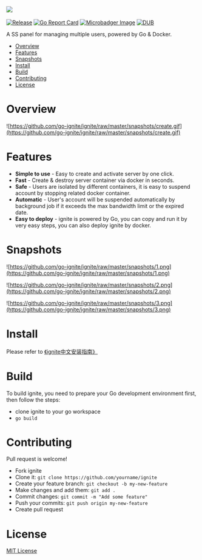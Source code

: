 ![](https://github.com/go-ignite/ignite/raw/master/snapshots/ignite.png)
---

[![Release](http://github-release-version.herokuapp.com/github/go-ignite/ignite/release.svg?style=flat)](https://github.com/go-ignite/ignite/releases/latest)
[![Go Report Card](https://goreportcard.com/badge/github.com/go-ignite/ignite)](https://goreportcard.com/report/github.com/go-ignite/ignite)
[![Microbadger Image](https://images.microbadger.com/badges/image/go-ignite/ignite.svg)](https://microbadger.com/images/go-ignite/ignite)
[![DUB](https://img.shields.io/dub/l/vibe-d.svg)](https://github.com/go-ignite/ignite/blob/master/LICENSE)

A SS panel for managing multiple users, powered by Go &amp; Docker.

* [Overview](#overview)
* [Features](#features)
* [Snapshots](#snapshots)
* [Install](#install)
* [Build](#build)
* [Contributing](#contributing)
* [License](#license)

# Overview

![https://github.com/go-ignite/ignite/raw/master/snapshots/create.gif](https://github.com/go-ignite/ignite/raw/master/snapshots/create.gif)

# Features

* __Simple to use__ - Easy to create and activate server by one click.
* __Fast__ - Create & destroy server container via docker in seconds.
* __Safe__ - Users are isolated by different containers, it is easy to suspend account by stopping related docker container.
* __Automatic__ - User's account will be suspended automatically by background job if it exceeds the max bandwidth limit or the expired date.
* __Easy to deploy__ - ignite is powered by Go, you can copy and run it by very easy steps, you can also deploy ignite by docker.

# Snapshots

![https://github.com/go-ignite/ignite/raw/master/snapshots/1.png](https://github.com/go-ignite/ignite/raw/master/snapshots/1.png)

![https://github.com/go-ignite/ignite/raw/master/snapshots/2.png](https://github.com/go-ignite/ignite/raw/master/snapshots/2.png)

![https://github.com/go-ignite/ignite/raw/master/snapshots/3.png](https://github.com/go-ignite/ignite/raw/master/snapshots/3.png)

# Install

Please refer to [《ignite中文安装指南》](https://github.com/go-ignite/ignite/wiki)

# Build

To build ignite, you need to prepare your Go development environment first, then follow the steps:

* clone ignite to your go workspace
* ```go build```

# Contributing

Pull request is welcome!

* Fork ignite
* Clone it: ```git clone https://github.com/yourname/ignite```
* Create your feature branch: ```git checkout -b my-new-feature```
* Make changes and add them: ```git add .```
* Commit changes: ```git commit -m "Add some feature"```
* Push your commits: ```git push origin my-new-feature```
* Create pull request

# License
[MIT License](https://github.com/go-ignite/ignite/blob/master/LICENSE)
